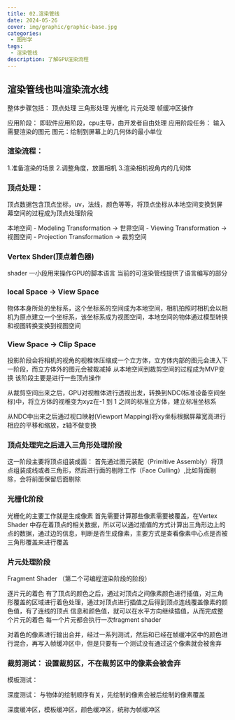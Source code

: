 ```yaml
---
title: 02.渲染管线
date: 2024-05-26
cover: img/graphic/graphic-base.jpg
categories:
 - 图形学
tags:
 - 渲染管线
description: 了解GPU渲染流程
---
```


## 渲染管线也叫渲染流水线

整体步骤包括：
顶点处理
三角形处理
光栅化
片元处理
帧缓冲区操作

应用阶段：
即软件应用阶段，cpu主导，由开发者自由处理
应用阶段任务： 输入需要渲染的图元
图元：绘制到屏幕上的几何体的最小单位

### 渲染流程：
1.准备渲染的场景
2.调整角度，放置相机
3.渲染相机视角内的几何体

### 顶点处理：
顶点数据包含顶点坐标，uv，法线，颜色等等，将顶点坐标从本地空间变换到屏幕空间的过程成为顶点处理阶段

本地空间 - Modeling Transformation -> 世界空间 - Viewing Transformation -> 视图空间 - Projection Transformation -> 裁剪空间

### Vertex Shder(顶点着色器)
shader 一小段用来操作GPU的脚本语言
当前的可渲染管线提供了语言编写的部分

### local Space -> View Space
物体本身所处的坐标系，这个坐标系的空间成为本地空间，相机拍照时相机会以相机为原点建立一个坐标系，该坐标系成为视图空间，本地空间的物体通过模型转换和视图转换变换到视图空间

### View Space -> Clip Space
投影阶段会将相机的视角的视椎体压缩成一个立方体，立方体内部的图元会进入下一阶段，而立方体外的图元会被裁减掉
从本地空间到裁剪空间的过程成为MVP变换
该阶段主要是进行一些顶点操作

从裁剪空间出来之后，GPU对视椎体进行透视出发，转换到NDC(标准设备空间坐标)中，将立方体的视椎变为xyz在-1 到 1 之间的标准立方体，建立标准坐标系

从NDC中出来之后通过视口映射(Viewport Mapping)将xy坐标根据屏幕宽高进行相应的平移和缩放，z轴不做变换

### 顶点处理完之后进入三角形处理阶段
这一阶段主要将顶点组装成面： 首先通过图元装配（Primitive Assembly）将顶点组装成线或者三角形，然后进行面的剔除工作（Face Culling）,比如背面剔除，会将前面保留后面剔除

### 光栅化阶段
光栅化的主要工作就是生成像素
首先需要计算那些像素需要被覆盖，在Vertex Shader 中存在着顶点的相关数据，所以可以通过插值的方式计算出三角形边上的点的数据，通过边的信息，判断是否生成像素，主要方式是查看像素中心点是否被三角形覆盖来进行覆盖

### 片元处理阶段
Fragment Shader （第二个可编程渲染阶段的阶段）

逐片元的着色
有了顶点的颜色之后，通过对顶点之间像素颜色进行插值，对三角形覆盖的区域进行着色处理，通过对顶点进行插值之后得到顶点连线覆盖像素的颜色值，有了连线的顶点 信息和颜色值，就可以在水平方向继续插值，从而完成整个片元的着色
每一个片元都会执行一次fragment shader

对着色的像素进行输出合并，经过一系列测试，然后和已经在帧缓冲区中的颜色进行混合，再写入帧缓冲区中，但是只要有一个测试没有通过这个像素就会被舍弃

### 裁剪测试： 设置裁剪区，不在裁剪区中的像素会被舍弃
模板测试：

深度测试： 与物体的绘制顺序有关，先绘制的像素会被后绘制的像素覆盖

深度缓冲区，模板缓冲区，颜色缓冲区，统称为帧缓冲区
